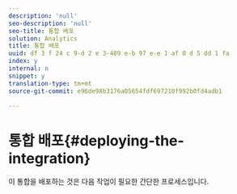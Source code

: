 ```yaml
---
description: 'null'
seo-description: 'null'
seo-title: 통합 배포
solution: Analytics
title: 통합 배포
uuid: df 3 f 24 c 9-d 2 e 3-489 e-b 97 e-e 1 af 0 d 5 dd 1 fa
index: y
internal: n
snippet: y
translation-type: tm+mt
source-git-commit: e96de98b3176a05654fdf697210f992b0fd4adb1

---
```



# 통합 배포{#deploying-the-integration}

이 통합을 배포하는 것은 다음 작업이 필요한 간단한 프로세스입니다.
